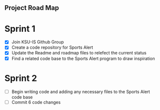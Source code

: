 ## Project Road Map
# Sprint 1
- [x] Join KSU-IS Github Group
- [x] Create a code repository for Sports Alert
- [x] Update the Readme and roadmap files to relefect the current status
- [x] Find a related code base to the Sports Alert program to draw inspiration

# Sprint 2
- [ ] Begin writing code and adding any necessary files to the Sports Alert code base
- [ ] Commit 6 code changes
